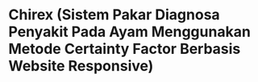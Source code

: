 # Chirex (Sistem Pakar Diagnosa Penyakit Pada Ayam Menggunakan Metode Certainty Factor Berbasis Website Responsive)
